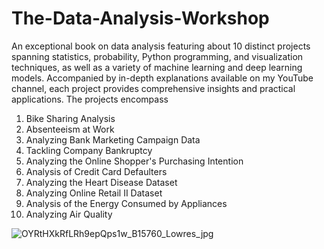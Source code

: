 # The-Data-Analysis-Workshop
An exceptional book on data analysis featuring about 10 distinct projects spanning statistics, probability, Python programming, and visualization techniques, as well as a variety of machine learning and deep learning models. Accompanied by in-depth explanations available on my YouTube channel, each project provides comprehensive insights and practical applications. The projects encompass

1. Bike Sharing Analysis
2. Absenteeism at Work
3. Analyzing Bank Marketing Campaign Data
4. Tackling Company Bankruptcy
5. Analyzing the Online Shopper's Purchasing Intention
6. Analysis of Credit Card Defaulters
7. Analyzing the Heart Disease Dataset
8. Analyzing Online Retail II Dataset
9. Analysis of the Energy Consumed by Appliances
10. Analyzing Air Quality


![OYRtHXkRfLRh9epQps1w_B15760_Lowres_jpg](https://github.com/Galal-pic/The-Data-Analysis-Workshop/assets/70837846/b8511ae9-1e8b-4bf4-a8cc-de35f160a589)
